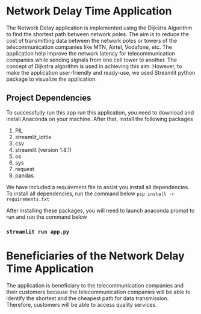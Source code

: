 # Network Delay Time Application 

The Network Delay application is implemented using the Dijkstra Algorithm to find the shortest path
between network poles. The aim is to reduce the cost of transmitting data between the network poles
or towers of the telecommunication companies like MTN, Airtel, Vodafone, etc. 
The application help improve the network latency for telecommunication companies while sending signals
from one cell tower to another.
The concept of Dijkstra algorithm is used in achieving this aim. However, to make the application user-friendly and ready-use, we
used Streamlit python package to visualize the application.

## Project Dependencies
To successfully run this app run this application, you need to download and install Anaconda on your machine. 
After that, install the following packages
1. PIL
2. streamlit_lottie
3. csv
4. streamlit (version  1.8.1)
5. os
6. sys
7. request
8. pandas.

We have included a requirement file to assist you install all dependencies. To install all dependencies, run the command below
`pip install -r requirements.txt`


After installing these packages, you will need to launch anaconda prompt to run and run the command below
### `streamlit run app.py`


# Beneficiaries of the Network Delay Time Application
The application is beneficiary to the telecommunication companies and their customers because
the telecommunication companies will be able to identify the shortest and the cheapest path for 
data transmission. Therefore, customers will be able to access quality services.
